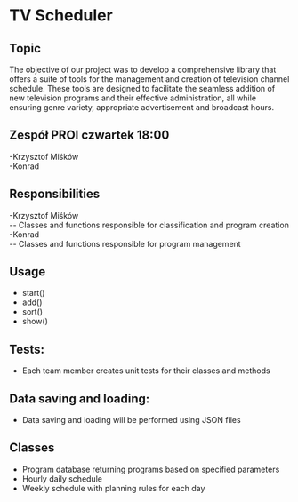 # TV Scheduler

## Topic

The objective of our project was to develop a comprehensive library that offers a suite of tools for the management and creation of television channel schedule. These tools are designed to facilitate the seamless addition of new television programs and their effective administration, all while ensuring genre variety, appropriate advertisement and broadcast hours.

## Zespół PROI czwartek 18:00

-Krzysztof Miśków <br />
-Konrad <br />

## Responsibilities

-Krzysztof Miśków <br />
-- Classes and functions responsible for classification and program creation <br />
-Konrad  <br />
-- Classes and functions responsible for program management

## Usage

- start()
- add()
- sort()
- show()

## Tests:<br />
- Each team member creates unit tests for their classes and methods <br />

## Data saving and loading:
- Data saving and loading will be performed using JSON files

## Classes
- Program database returning programs based on specified parameters
- Hourly daily schedule
- Weekly schedule with planning rules for each day



